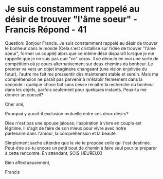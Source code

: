 # Je suis constamment rappelé au désir de trouver "l'âme soeur" - Francis Répond - 41

Question: Bonjour Francis. Je suis constamment rappelé au désir de trouver le bonheur dans le monde (Cela s'est cristallisé sur l'idée de trouver "l'âme soeur", former un couple) alors que ce même désir disparaît lorsque je me rappelle que je ne suis pas que "ce" corps. Il se déroule en moi une sorte de compétition où je cours alternativement sur deux chemins du bonheur. Le premier va vers un objet imaginaire changeant (une vision enjolivée du futur), l'autre me fait me pressentir dès maintenant stable et serein. Mais ma compréhension ne paraît pas parvenir à m'établir fermement dans la seconde : quelque chose fait sans cesse renaître la recherche du bonheur dans les objets, parfois seulement pour quelques instants. Peux-tu me donner un conseil?

Cher ami,

Pourquoi y aurait-il exclusion mutuelle entre ces deux désirs?

Dieu n'est pas une épouse jalouse. l'aspiration à vivre en couple est légitime. Il s'agit de faire de son mieux pour vivre avec notre partenaire dans l'amour, la compréhension et la beauté.

Simplement sache attendre que la vie te propose celle qui t'est destinée. Peut-être as-tu encore un petit bout de chemin à faire seul pour te préparer à cette rencontre. En attendant, SOIS HEUREUX!

Bien affectueusement,

Francis

